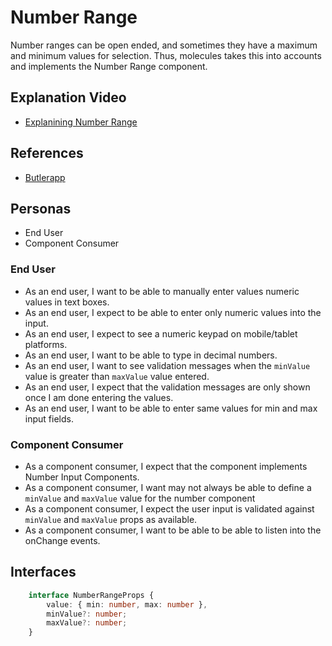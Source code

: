 # Number Range

Number ranges can be open ended, and sometimes they have a maximum and minimum values for selection. Thus, molecules takes this into accounts and implements the Number Range component.

## Explanation Video
-   [Explanining Number Range](https://www.loom.com/share/59bb6ac407cc4b948aa883bec10f86f6)

## References
-   [Butlerapp](https://bamboo-test.veranstaltungsbutler.de/)

## Personas
-   End User
-   Component Consumer


### End User
-   As an end user, I want to be able to manually enter values numeric values in text boxes.
-   As an end user, I expect to be able to enter only numeric values into the input.
-   As an end user, I expect to see a numeric keypad on mobile/tablet platforms.
-   As an end user, I want to be able to type in decimal numbers.
-   As an end user, I want to see validation messages when the `minValue` value is greater than `maxValue` value entered.
-   As an end user, I expect that the validation messages are only shown once I am done entering the values.
-   As an end user, I want to be able to enter same values for min and max input fields.


### Component Consumer
-   As a component consumer, I expect that the component implements Number Input Components.
-   As a component consumer, I want may not always be able to define a `minValue` and `maxValue` value for the number component
-   As a component consumer, I expect the user input is validated against `minValue` and `maxValue` props as available.
-   As a component consumer, I want to be able to be able to listen into the onChange events.


## Interfaces
```ts
    interface NumberRangeProps {
        value: { min: number, max: number },
        minValue?: number;
        maxValue?: number;
    }
```